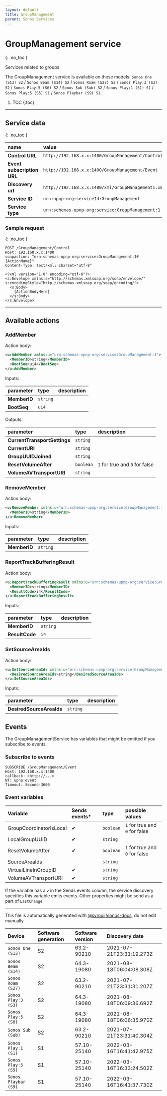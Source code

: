 ```yaml
---
layout: default
title: GroupManagement
parent: Sonos Services
---
```

# GroupManagement service
{: .no_toc }

Services related to groups

The GroupManagement service is available on these models: `Sonos One (S13) S2` / `Sonos Beam (S14) S2` / `Sonos Roam (S27) S2` / `Sonos Play:3 (S3) S2` / `Sonos Play:5 (S6) S2` / `Sonos Sub (Sub) S2` / `Sonos Play:1 (S1) S1` / `Sonos Play:5 (S5) S1` / `Sonos Playbar (S9) S1`.

1. TOC
{:toc}

---

## Service data
{: .no_toc }

| name | value |
|:-----|:------|
| **Control URL** | `http://192.168.x.x:1400/GroupManagement/Control` |
| **Event subscription URL** | `http://192.168.x.x:1400/GroupManagement/Event` |
| **Discovery url** | `http://192.168.x.x:1400/xml/GroupManagement1.xml` |
| **Service ID** | `urn:upnp-org:serviceId:GroupManagement` |
| **Service type** | `urn:schemas-upnp-org:service:GroupManagement:1` |

### Sample request
{: .no_toc }

```text
POST /GroupManagement/Control
Host: 192.168.x.x:1400
soapaction: "urn:schemas-upnp-org:service:GroupManagement:1#{ActionName}"
Content-Type: text/xml; charset="utf-8"

<?xml version="1.0" encoding="utf-8"?>
<s:Envelope xmlns:s="http://schemas.xmlsoap.org/soap/envelope/" s:encodingStyle="http://schemas.xmlsoap.org/soap/encoding/">
  <s:Body>
    {ActionBodyHere}
  </s:Body>
</s:Envelope>
```

---

## Available actions

### AddMember

Action body:

```xml
<u:AddMember xmlns:u="urn:schemas-upnp-org:service:GroupManagement:1">
  <MemberID>string</MemberID>
  <BootSeq>ui4</BootSeq>
</u:AddMember>
```

Inputs:

| parameter | type | description |
|:----------|:-----|:------------|
| **MemberID** | `string` |  |
| **BootSeq** | `ui4` |  |

Outputs:

| parameter | type | description |
|:----------|:-----|:------------|
| **CurrentTransportSettings** | `string` |  |
| **CurrentURI** | `string` |  |
| **GroupUUIDJoined** | `string` |  |
| **ResetVolumeAfter** | `boolean` |  `1` for true and `0` for false  |
| **VolumeAVTransportURI** | `string` |  |

### RemoveMember

Action body:

```xml
<u:RemoveMember xmlns:u="urn:schemas-upnp-org:service:GroupManagement:1">
  <MemberID>string</MemberID>
</u:RemoveMember>
```

Inputs:

| parameter | type | description |
|:----------|:-----|:------------|
| **MemberID** | `string` |  |

### ReportTrackBufferingResult

Action body:

```xml
<u:ReportTrackBufferingResult xmlns:u="urn:schemas-upnp-org:service:GroupManagement:1">
  <MemberID>string</MemberID>
  <ResultCode>i4</ResultCode>
</u:ReportTrackBufferingResult>
```

Inputs:

| parameter | type | description |
|:----------|:-----|:------------|
| **MemberID** | `string` |  |
| **ResultCode** | `i4` |  |

### SetSourceAreaIds

Action body:

```xml
<u:SetSourceAreaIds xmlns:u="urn:schemas-upnp-org:service:GroupManagement:1">
  <DesiredSourceAreaIds>string</DesiredSourceAreaIds>
</u:SetSourceAreaIds>
```

Inputs:

| parameter | type | description |
|:----------|:-----|:------------|
| **DesiredSourceAreaIds** | `string` |  |

## Events

The GroupManagementService has variables that might be emitted if you subscribe to events.

### Subscribe to events

```text
SUBSCRIBE /GroupManagement/Event
Host: 192.168.x.x:1400
callback: <http://...>
NT: upnp:event
Timeout: Second-3600
```

### Event variables

| Variable | Sends events* | type | possible values |
|:---------|:-------------|:-----|:----------------|
| GroupCoordinatorIsLocal | ✔ | `boolean` |  `1` for true and `0` for false  |
| LocalGroupUUID | ✔ | `string` |  |
| ResetVolumeAfter | ✔ | `boolean` |  `1` for true and `0` for false  |
| SourceAreaIds |  | `string` |  |
| VirtualLineInGroupID | ✔ | `string` |  |
| VolumeAVTransportURI | ✔ | `string` |  |

If the variable has a `✔` in the Sends events column, the service discovery specifies this variable emits events. Other properties might be send as a part of `LastChange`

---

This file is automatically generated with [@svrooij/sonos-docs](https://github.com/svrooij/sonos-api-docs/tree/main/generator/sonos-docs), do not edit manually.

| Device | Software generation | Software version | Discovery date |
|:-------|:--------------------|:-----------------|:---------------|
| `Sonos One (S13)` | S2 | 63.2-90210 | 2021-07-21T23:31:19.273Z |
| `Sonos Beam (S14)` | S2 | 64.3-19080 | 2021-08-18T06:04:08.308Z |
| `Sonos Roam (S27)` | S2 | 63.2-90210 | 2021-07-21T23:31:31.207Z |
| `Sonos Play:3 (S3)` | S2 | 64.3-19080 | 2021-08-18T06:09:36.692Z |
| `Sonos Play:5 (S6)` | S2 | 64.3-19080 | 2021-08-18T06:06:35.970Z |
| `Sonos Sub (Sub)` | S2 | 63.2-90210 | 2021-07-21T23:31:40.304Z |
| `Sonos Play:1 (S1)` | S1 | 57.10-25140 | 2022-03-16T16:41:42.975Z |
| `Sonos Play:5 (S5)` | S1 | 57.10-25140 | 2022-03-16T16:33:24.502Z |
| `Sonos Playbar (S9)` | S1 | 57.10-25140 | 2022-03-16T16:41:37.730Z |
